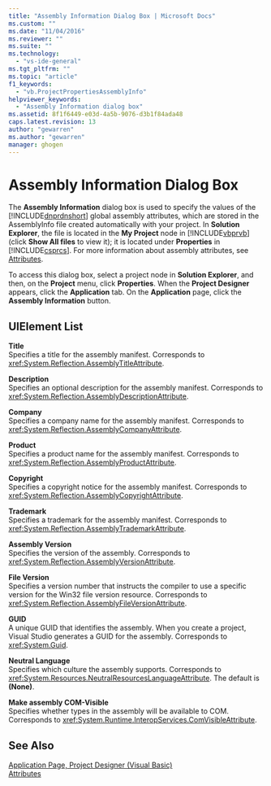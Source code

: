 ```yaml
---
title: "Assembly Information Dialog Box | Microsoft Docs"
ms.custom: ""
ms.date: "11/04/2016"
ms.reviewer: ""
ms.suite: ""
ms.technology: 
  - "vs-ide-general"
ms.tgt_pltfrm: ""
ms.topic: "article"
f1_keywords: 
  - "vb.ProjectPropertiesAssemblyInfo"
helpviewer_keywords: 
  - "Assembly Information dialog box"
ms.assetid: 8f1f6449-e03d-4a5b-9076-d3b1f84ada48
caps.latest.revision: 13
author: "gewarren"
ms.author: "gewarren"
manager: ghogen
---
```

# Assembly Information Dialog Box
The **Assembly Information** dialog box is used to specify the values of the [!INCLUDE[dnprdnshort](../../code-quality/includes/dnprdnshort_md.md)] global assembly attributes, which are stored in the AssemblyInfo file created automatically with your project. In **Solution Explorer**, the file is located in the **My Project** node in [!INCLUDE[vbprvb](../../code-quality/includes/vbprvb_md.md)] (click **Show All files** to view it); it is located under **Properties** in [!INCLUDE[csprcs](../../data-tools/includes/csprcs_md.md)]. For more information about assembly attributes, see [Attributes](http://msdn.microsoft.com/Library/ae334cee-d96c-4243-a5e3-06dd7fcaf205).  
  
 To access this dialog box, select a project node in **Solution Explorer**, and then, on the **Project** menu, click **Properties**. When the **Project Designer** appears, click the **Application** tab. On the **Application** page, click the **Assembly Information** button.  
  
## UIElement List  
 **Title**  
 Specifies a title for the assembly manifest. Corresponds to <xref:System.Reflection.AssemblyTitleAttribute>.  
  
 **Description**  
 Specifies an optional description for the assembly manifest. Corresponds to <xref:System.Reflection.AssemblyDescriptionAttribute>.  
  
 **Company**  
 Specifies a company name for the assembly manifest. Corresponds to <xref:System.Reflection.AssemblyCompanyAttribute>.  
  
 **Product**  
 Specifies a product name for the assembly manifest. Corresponds to <xref:System.Reflection.AssemblyProductAttribute>.  
  
 **Copyright**  
 Specifies a copyright notice for the assembly manifest. Corresponds to <xref:System.Reflection.AssemblyCopyrightAttribute>.  
  
 **Trademark**  
 Specifies a trademark for the assembly manifest. Corresponds to <xref:System.Reflection.AssemblyTrademarkAttribute>.  
  
 **Assembly Version**  
 Specifies the version of the assembly. Corresponds to <xref:System.Reflection.AssemblyVersionAttribute>.  
  
 **File Version**  
 Specifies a version number that instructs the compiler to use a specific version for the Win32 file version resource. Corresponds to <xref:System.Reflection.AssemblyFileVersionAttribute>.  
  
 **GUID**  
 A unique GUID that identifies the assembly. When you create a project, Visual Studio generates a GUID for the assembly. Corresponds to <xref:System.Guid>.  
  
 **Neutral Language**  
 Specifies which culture the assembly supports. Corresponds to <xref:System.Resources.NeutralResourcesLanguageAttribute>. The default is **(None)**.  
  
 **Make assembly COM-Visible**  
 Specifies whether types in the assembly will be available to COM. Corresponds to <xref:System.Runtime.InteropServices.ComVisibleAttribute>.  
  
## See Also  
 [Application Page, Project Designer (Visual Basic)](../../ide/reference/application-page-project-designer-visual-basic.md)   
 [Attributes](http://msdn.microsoft.com/Library/ae334cee-d96c-4243-a5e3-06dd7fcaf205)